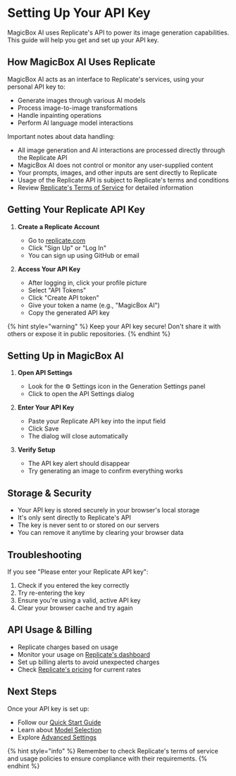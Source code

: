 # Setting Up Your API Key

MagicBox AI uses Replicate's API to power its image generation capabilities. This guide will help you get and set up your API key.

## How MagicBox AI Uses Replicate

MagicBox AI acts as an interface to Replicate's services, using your personal API key to:
- Generate images through various AI models
- Process image-to-image transformations
- Handle inpainting operations
- Perform AI language model interactions

Important notes about data handling:
- All image generation and AI interactions are processed directly through the Replicate API
- MagicBox AI does not control or monitor any user-supplied content
- Your prompts, images, and other inputs are sent directly to Replicate
- Usage of the Replicate API is subject to Replicate's terms and conditions
- Review [Replicate's Terms of Service](https://replicate.com/terms) for detailed information

## Getting Your Replicate API Key

1. **Create a Replicate Account**
   - Go to [replicate.com](https://replicate.com)
   - Click "Sign Up" or "Log In"
   - You can sign up using GitHub or email

2. **Access Your API Key**
   - After logging in, click your profile picture
   - Select "API Tokens"
   - Click "Create API token"
   - Give your token a name (e.g., "MagicBox AI")
   - Copy the generated API key

{% hint style="warning" %}
Keep your API key secure! Don't share it with others or expose it in public repositories.
{% endhint %}

## Setting Up in MagicBox AI

1. **Open API Settings**
   - Look for the ⚙️ Settings icon in the Generation Settings panel
   - Click to open the API Settings dialog

2. **Enter Your API Key**
   - Paste your Replicate API key into the input field
   - Click Save
   - The dialog will close automatically

3. **Verify Setup**
   - The API key alert should disappear
   - Try generating an image to confirm everything works

## Storage & Security

- Your API key is stored securely in your browser's local storage
- It's only sent directly to Replicate's API
- The key is never sent to or stored on our servers
- You can remove it anytime by clearing your browser data

## Troubleshooting

If you see "Please enter your Replicate API key":
1. Check if you entered the key correctly
2. Try re-entering the key
3. Ensure you're using a valid, active API key
4. Clear your browser cache and try again

## API Usage & Billing

- Replicate charges based on usage
- Monitor your usage on [Replicate's dashboard](https://replicate.com/account/usage)
- Set up billing alerts to avoid unexpected charges
- Check [Replicate's pricing](https://replicate.com/pricing) for current rates

## Next Steps

Once your API key is set up:
- Follow our [Quick Start Guide](quick-start.md)
- Learn about [Model Selection](../interface/model-selection.md)
- Explore [Advanced Settings](../advanced/models.md)

{% hint style="info" %}
Remember to check Replicate's terms of service and usage policies to ensure compliance with their requirements.
{% endhint %}
